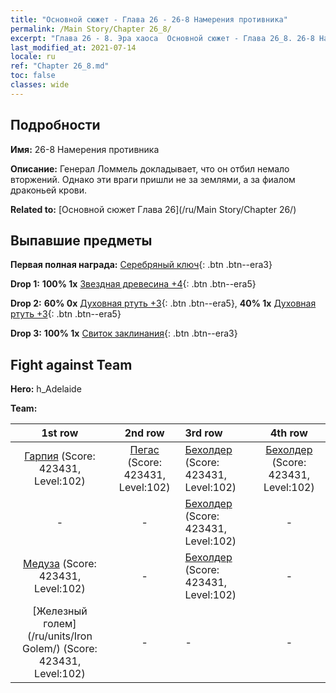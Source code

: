 ```yaml
---
title: "Основной сюжет - Глава 26 - 26-8 Намерения противника"
permalink: /Main Story/Chapter 26_8/
excerpt: "Глава 26 - 8. Эра хаоса  Основной сюжет - Глава 26_8. 26-8 Намерения противника"
last_modified_at: 2021-07-14
locale: ru
ref: "Chapter 26_8.md"
toc: false
classes: wide
---
```


## Подробности

 **Имя:** 26-8 Намерения противника

 **Описание:** Генерал Ломмель докладывает, что он отбил немало вторжений. Однако эти враги пришли не за землями, а за фиалом драконьей крови.

 **Related to:** [Основной сюжет Глава 26](/ru/Main Story/Chapter 26/)

## Выпавшие предметы

 **Первая полная награда:** [Серебряный ключ](/ItemsRU/con_693/){: .btn .btn--era3}

 **Drop 1:** **100% 1x** [Звездная древесина +4](/ItemsRU/mat_90/){: .btn .btn--era5}

 **Drop 2:** **60% 0x** [Духовная ртуть +3](/ItemsRU/mat_84/){: .btn .btn--era5}, **40% 1x** [Духовная ртуть +3](/ItemsRU/mat_84/){: .btn .btn--era5}

 **Drop 3:** **100% 1x** [Свиток заклинания](/ItemsRU/con_694/){: .btn .btn--era3}


## Fight against Team
 **Hero:** h_Adelaide

 **Team:**


  | 1st row | 2nd row | 3rd row | 4th row |
  |:----:|:----:|:----|:----:|
  | [Гарпия](/ru/units/Harpy/) (Score: 423431, Level:102)  | [Пегас](/ru/units/Pegasus/) (Score: 423431, Level:102)  | [Бехолдер](/ru/units/Beholder/) (Score: 423431, Level:102)  | [Бехолдер](/ru/units/Beholder/) (Score: 423431, Level:102)  |
  | - | - | [Бехолдер](/ru/units/Beholder/) (Score: 423431, Level:102)  | - |
  | [Медуза](/ru/units/Medusa/) (Score: 423431, Level:102)  | - | [Бехолдер](/ru/units/Beholder/) (Score: 423431, Level:102)  | - |
  | [Железный голем](/ru/units/Iron Golem/) (Score: 423431, Level:102)  | - | - | - |


